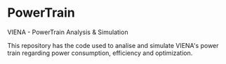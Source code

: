 # PowerTrain
VIENA - PowerTrain Analysis &amp; Simulation

This repository has the code used to analise and simulate VIENA's power train regarding power consumption, efficiency and optimization.
